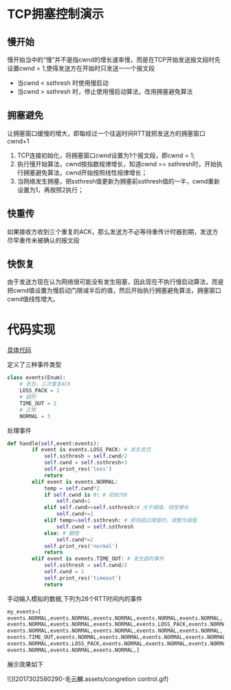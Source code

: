 # TCP拥塞控制演示

## 慢开始
慢开始当中的“慢”并不是指cwnd的增长速率慢，而是在TCP开始发送报文段时先设置cwnd = 1,使得发送方在开始时只发送一一个报文段
- 当cwnd < ssthresh 时使用慢启动
- 当cwnd > ssthresh 时，停止使用慢启动算法，改用拥塞避免算法
## 拥塞避免

让拥塞窗口缓慢的增大，即每经过一个往返时间RTT就把发送方的拥塞窗口cwnd+1

1. TCP连接初始化，将拥塞窗口cwnd设置为1个报文段，即cwnd = 1;
2. 执行慢开始算法，cwnd按指数规律增长，知道cwnd == ssthresh时，开始执行拥塞避免算法，cwnd开始按照线性规律增长；
3. 当网络发生拥塞，把ssthresh值更新为拥塞前ssthresh值的一半，cwnd重新设置为1，再按照2执行；
## 快重传
如果接收方收到三个重复的ACK，那么发送方不必等待重传计时器到期，发送方尽早重传未被确认的报文段
## 快恢复
由于发送方现在认为网络很可能没有发生阻塞，因此现在不执行慢启动算法，而是把cwnd值设置为慢启动门限减半后的值，然后开始执行拥塞避免算法，拥塞窗口cwnd值线性增大。

# 代码实现

[具体代码](./congestion_control.ipynb)

定义了三种事件类型

``` python
class events(Enum):
    # 丢包，三次重复ACK
    LOSS_PACK = 1
    # 超时
    TIME_OUT = 2
    # 正常
    NORMAL = 3
```

处理事件

``` python
def handle(self,event:events):
        if event is events.LOSS_PACK: # 发生丢包
            self.ssthresh = self.cwnd/2
            self.cwnd = self.ssthresh+3
            self.print_res('loss')
            return
        elif event is events.NORMAL:
            temp = self.cwnd*2
            if self.cwnd is 0: # 初始为0
                self.cwnd=1
            elif self.cwnd>=self.ssthresh:# 大于阈值，线性增长
                self.cwnd+=1       
            elif temp>=self.ssthresh: # 即将超过阈值时，调整为阈值
                self.cwnd = self.ssthresh
            else: # 翻倍
                self.cwnd*=2
            self.print_res('normal')
            return
        elif event is events.TIME_OUT: # 发生超时事件
            self.ssthresh = self.cwnd/2
            self.cwnd = 1
            self.print_res('timeout')
            return
```

手动输入模拟的数据,下列为28个RTT时间内的事件

``` python
my_events=[
events.NORMAL,events.NORMAL,events.NORMAL,events.NORMAL,events.NORMAL,
events.NORMAL,events.NORMAL,events.NORMAL,events.LOSS_PACK,events.NORMAL,
events.NORMAL,events.NORMAL,events.NORMAL,events.NORMAL,events.NORMAL,
events.TIME_OUT,events.NORMAL,events.NORMAL,events.NORMAL,events.NORMAL,
events.NORMAL,events.LOSS_PACK,events.NORMAL,events.NORMAL,events.NORMAL,
events.NORMAL,events.NORMAL,events.NORMAL,]
```

展示效果如下

![](2017302580290-毛云麟.assets/congretion control.gif)